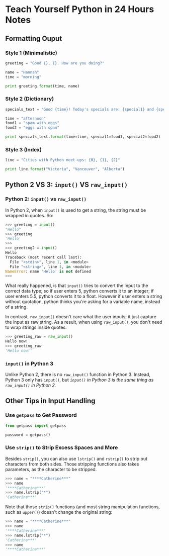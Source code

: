 # Teach Yourself Python in 24 Hours Notes

## Formatting Ouput

### Style 1 (Minimalistic)
```python
greeting = "Good {}, {}. How are you doing?"

name = "Hannah"
time = "morning"

print greeting.format(time, name)
```

### Style 2 (Dictionary)
```python
specials_text = "Good {time}! Today's specials are: {special1} and {special2}."

time = "afternoon"
food1 = "spam with eggs"
food2 = "eggs with spam"

print specials_text.format(time=time, special1=food1, special2=food2)
```

### Style 3 (Index)
```python
line = "Cities with Python meet-ups: {0}, {1}, {2}"

print line.format("Victoria", "Vancouver", "Alberta")
```
## Python 2 VS 3: `input()` VS `raw_input()`

### Python 2: `input()` vs `raw_input()`

In Python 2, when `input()` is used to get a string, the string must be wrapped in quotes. So:

```python
>>> greeting = input()
"Hello"
>>> greeting
'Hello'
>>>
>>> greeting2 = input()
Hello
Traceback (most recent call last):
  File "<stdin>", line 1, in <module>
  File "<string>", line 1, in <module>
NameError: name 'Hello' is not defined
>>>
```

What really happened, is that `input()` tries to convert the input to the correct data type; so if user enters 5, python converts it to an integer; if user enters 5.5, python converts it to a float. However if user enters a string without quotation, python thinks you're asking for a variable name, instead of a string.

In contrast, `raw_input()` doesn't care what the user inputs; it just capture the input as raw string. As a result, when using `raw_input()`, you don't need to wrap strings inside quotes.

```python
>>> greeting_raw = raw_input()
Hello now!
>>> greeting_raw
'Hello now!'
```

### `input()` in Python 3
Unlike Python 2, there is no `raw_input()` function in Python 3. Instead, Python 3 only has `input()`, but *`input()` in Python 3 is the same thing as `raw_input()` in Python 2.*

## Other Tips in Input Handling

### Use `getpass` to Get Password

```python
from getpass import getpass

password = getpass()
```

### Use `strip()` to Strip Excess Spaces and More
Besides `strip()`, you can also use `lstrip()` and `rstrip()` to strip out characters from both sides. Those stripping functions also takes parameters, as the character to be stripped.

```python
>>> name = "****Catherine***"
>>> name
'****Catherine***'
>>> name.lstrip("*")
'Catherine***'
```

Note that those `strip()` functions (and most string manipulation functions, such as `upper()`) doesn't change the original string:

```python
>>> name = "****Catherine***"
>>> name
'****Catherine***'
>>> name.lstrip("*")
'Catherine***'
>>> name
'****Catherine***'
```

